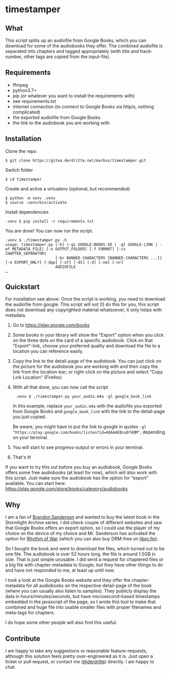 # timestamper

## What

This script splits up an audiofile from Google Books, which you can download for some of the audiobooks they offer. The combined audiofile is separated into chapters and tagged appropriately (with title and track-number, other tags are copied from the input-file).

## Requirements

* ffmpeg
* python3.7+
* pip (or whatever you want to install the requirements with)
* see requirements.txt
* internet connection (to connect to Google Books via http/s, nothing complicated)
* the exported audiofile from Google Books
* the link to the audiobook you are working with

## Installation

Clone the repo

    $ git clone https://gitea.derdritte.net/markus/timestamper.git

Switch folder

    $ cd timestamper

Create and active a virtualenv (optional, but recommended)

    $ python -m venv .venv
    $ source .venv/bin/activate

Install dependencies

    .venv $ pip install -r requirements.txt

You are done! You can now run the script.

    .venv $ ./timestamper.py -h
    usage: timestamper.py [-h] (-gi GOOGLE-BOOKS-ID | -gl GOOGLE-LINK | -mf METADATA_FILE) [-o OUTPUT_FOLDER] [-f FORMAT] [-cs CHAPTER_SEPARATOR]
                          [-bc BANNED_CHARACTERS [BANNED_CHARACTERS ...]] [-e EXPORT_ONLY] [-dpp] [-of] [-ds] [-d] [-nm] [-nr]
                          AUDIOFILE
    …

## Quickstart

For installation see above. Once the script is working, you need to download the audiofile from google. This script will not (!) do this for you, this script does not download any copyrighted material whatsoever, it only helps with metadata.

1. Go to https://play.google.com/books
2. Some books in your library will show the "Export" option when you click on the three dots on the card of a specific audiobook. Click on that "Export"-link, choose your preferred quality and download the file to a location you can reference easily.
3. Copy the link to the detail-page of the audiobook. You can just click on the picture for the audiobook you are working with and then copy the link from the location-bar; or right-click on the picture and select "Copy Link Location" (Firefox)
4. With all that done, you can now call the script

        .venv $ ./timestamper.py your_audio.m4a -gl google_book_link
    In this example, replace `your_audio.m4a` with the audiofile you exported from Google Books and `google_book_link` with the link to the detail-page you just copied.

    Be aware, you might have to put the link to google in quotes `-gl "https://play.google.com/books/listen?id=AQAAAEBsuD74QM"`, depending on your terminal.
5. You will start to see progress-output or errors in your terminal.
6. That's it!

If you want to try this out before you buy an audiobook, Google Books offers some free audiobooks (at least for now), which will also work with this script. Just make sure the audiobook has the option for "export" available. You can start here: https://play.google.com/store/books/category/audiobooks

## Why

I am a fan of [Brandon Sanderson](https://en.wikipedia.org/wiki/Brandon_Sanderson) and wanted to buy the latest book in the Stormlight Archive series. I did check couple of different websites and saw that Google Books offers an export option, so I could use the player of my choice on the device of my choice and Mr. Sanderson has activated the option for [Rhythm of War](https://play.google.com/books/listen?id=AQAAAEBsuD74QM) (which you can also buy DRM-free on [libro.fm](https://libro.fm/audiobooks/9781250759788-rhythm-of-war)).

So I bought the book and went to download the files, which turned out to be one file. The audiobook is over 52 hours long, the file is around 1.5GB in size. That is just simple unusable. I did send a request for chaptered files or a big file with chapter-metadata to Google, but they have other things to do and have not responded to me, at least up until now.

I took a look at the Google Books website and they offer the chapter-metadata for all audiobooks on the respective detail-page of the book (where you can usually also listen to samples). They publicly display the data in hours/minutes/seconds, but have microsecond-based timestamps embedded in the javascript of the page, so I wrote this tool to make that combined and huge file into usable smaller files with proper filenames and meta-tags for chapters.

I do hope some other people will also find this useful.

## Contribute

I am happy to take any suggestions or reasonable feature-requests, although this solution feels pretty over-engineered as it is. Just open a ticket or pull request, or contact me ([@derdritte](https://github.com/derdritte)) directly. I am happy to chat.
